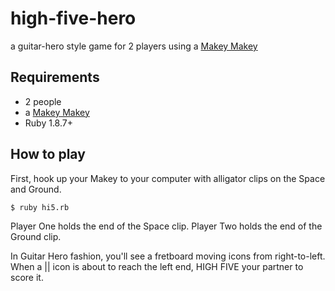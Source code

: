 high-five-hero
==============

a guitar-hero style game for 2 players using a [Makey Makey](http://www.makeymakey.com/)

## Requirements

* 2 people
* a [Makey Makey](http://www.makeymakey.com/)
* Ruby 1.8.7+

## How to play

First, hook up your Makey to your computer with alligator clips on the Space and Ground.

`$ ruby hi5.rb`

Player One holds the end of the Space clip. Player Two holds the end of the Ground clip.

In Guitar Hero fashion, you'll see a fretboard moving icons from right-to-left. When a || icon is about to reach the left end, HIGH FIVE your partner to score it. 





